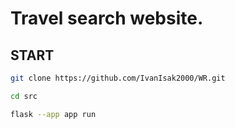 # Travel search website.

## START

```bash
git clone https://github.com/IvanIsak2000/WR.git
```

```bash
cd src
```

```bash
flask --app app run
```
